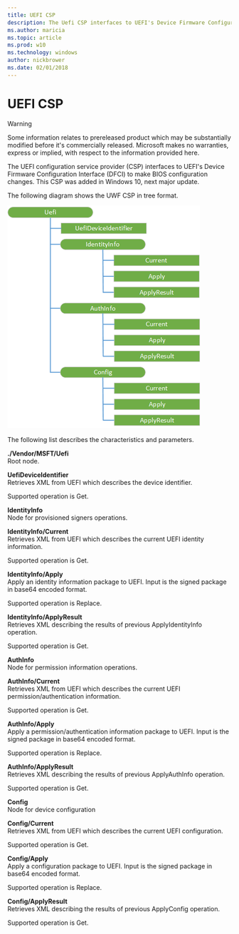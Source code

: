 ```yaml
---
title: UEFI CSP
description: The Uefi CSP interfaces to UEFI's Device Firmware Configuration Interface (DFCI) to make BIOS configuration changes.
ms.author: maricia
ms.topic: article
ms.prod: w10
ms.technology: windows
author: nickbrower
ms.date: 02/01/2018
---
```


# UEFI CSP


> [!WARNING]
> Some information relates to prereleased product which may be substantially modified before it's commercially released. Microsoft makes no warranties, express or implied, with respect to the information provided here.

The UEFI configuration service provider (CSP) interfaces to UEFI's Device Firmware Configuration Interface (DFCI) to make BIOS configuration changes. This CSP was added in Windows 10, next major update.

The following diagram shows the UWF CSP in tree format.

![Uefi CSP diagram](images/provisioning-csp-uefi.png)

The following list describes the characteristics and parameters.

<a href="" id="uefi"></a>**./Vendor/MSFT/Uefi**  
Root node.

<a href="" id="uefideviceidentifier"></a>**UefiDeviceIdentifier**  
Retrieves XML from UEFI which describes the device identifier.

Supported operation is Get.

<a href="" id="identityinfo"></a>**IdentityInfo**  
Node for provisioned signers operations.


<a href="" id="identityinfo-current"></a>**IdentityInfo/Current**  
Retrieves XML from UEFI which describes the current UEFI identity information.

Supported operation is Get.

<a href="" id="identityinfo-apply"></a>**IdentityInfo/Apply**  
Apply an identity information package to UEFI. Input is the signed package in base64 encoded format.

Supported operation is Replace.

<a href="" id="identityinfo-applyresult"></a>**IdentityInfo/ApplyResult**  
Retrieves XML describing the results of previous ApplyIdentityInfo operation.

Supported operation is Get.

<a href="" id="authinfo"></a>**AuthInfo**  
Node for permission information operations.

<a href="" id="authinfo-current"></a>**AuthInfo/Current**  
Retrieves XML from UEFI which describes the current UEFI permission/authentication information.

Supported operation is Get.

<a href="" id="authinfo-apply"></a>**AuthInfo/Apply**  
Apply a permission/authentication information package to UEFI. Input is the signed package in base64 encoded format.

Supported operation is Replace.

<a href="" id="authinfo-applyresult"></a>**AuthInfo/ApplyResult**  
Retrieves XML describing the results of previous ApplyAuthInfo operation.

Supported operation is Get.

<a href="" id="config"></a>**Config**  
Node for device configuration

<a href="" id="config-current"></a>**Config/Current**  
Retrieves XML from UEFI which describes the current UEFI configuration.

Supported operation is Get.

<a href="" id="config-apply"></a>**Config/Apply**  
Apply a configuration package to UEFI. Input is the signed package in base64 encoded format.

Supported operation is Replace.

<a href="" id="config-applyresult"></a>**Config/ApplyResult**  
Retrieves XML describing the results of previous ApplyConfig operation.

Supported operation is Get.
